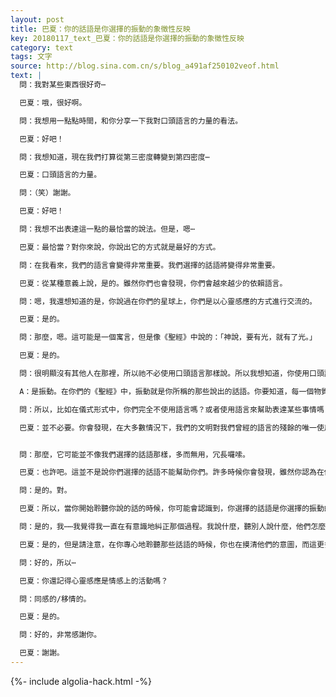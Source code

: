 ```yaml
---
layout: post
title: 巴夏：你的話語是你選擇的振動的象徵性反映
key: 20180117_text_巴夏：你的話語是你選擇的振動的象徵性反映
category: text
tags: 文字
source: http://blog.sina.com.cn/s/blog_a491af250102veof.html
text: |
  問：我對某些東西很好奇⋯

  巴夏：哦，很好啊。

  問：我想用一點點時間，和你分享一下我對口頭語言的力量的看法。

  巴夏：好吧！

  問：我想知道，現在我們打算從第三密度轉變到第四密度⋯

  巴夏：口頭語言的力量。

  問：（笑）謝謝。

  巴夏：好吧！

  問：我想不出表達這一點的最恰當的說法。但是，嗯⋯

  巴夏：最恰當？對你來說，你說出它的方式就是最好的方式。

  問：在我看來，我們的語言會變得非常重要。我們選擇的話語將變得非常重要。

  巴夏：從某種意義上說，是的。雖然你們也會發現，你們會越來越少的依賴語言。

  問：嗯，我還想知道的是，你說過在你們的星球上，你們是以心靈感應的方式進行交流的。

  巴夏：是的。

  問：那麼，嗯。這可能是一個寓言，但是像《聖經》中說的：「神說，要有光，就有了光。」

  巴夏：是的。

  問：很明顯沒有其他人在那裡，所以祂不必使用口頭語言那樣說。所以我想知道，你使用口頭語言來表明⋯⋯嗎？

  A：是振動。在你們的《聖經》中，振動就是你所稱的那些說出的話語。你要知道，每一個物質宇宙都來自原始的、基本的能量，都是這種能量的振動的變化的產物。換句話說：意識，意識的振動就是上帝的話語。

  問：所以，比如在儀式形式中，你們完全不使用語言嗎？或者使用語言來幫助表達某些事情嗎？或者是否有必要⋯？或者有時需要使用語言？

  巴夏：並不必要。你會發現，在大多數情況下，我們的文明對我們曾經的語言的殘餘的唯一使用，可能只是從一個意識直接到另一個意識的整體連接了，而這種連接大部分是振動性的。


  問：那麼，它可能並不像我們選擇的話語那樣，多而無用，冗長囉嗦。

  巴夏：也許吧。這並不是說你們選擇的話語不能幫助你們。許多時候你會發現，雖然你認為在你的世界裡，事情是無意中發生在你身上的，但是，如果你能夠聆聽你說話的方式，你會明白，你的話語的確往往反映了你相信事情應該的樣子。

  問：是的。對。

  巴夏：所以，當你開始聆聽你說的話的時候，你可能會認識到，你選擇的話語是你選擇的振動的象徵性的反映。

  問：是的，我⋯⋯我覺得我一直在有意識地糾正那個過程。我說什麼，聽別人說什麼，他們怎麼說它⋯⋯話語的選擇讓你知道他們在那一刻的真實意思是什麼。

  巴夏：是的，但是請注意，在你專心地聆聽那些話語的時候，你也在摸清他們的意圖，而這更多的是一種心靈感應。

  問：好的，所以⋯

  巴夏：你還記得心靈感應是情感上的活動嗎？

  問：同感的/移情的。

  巴夏：是的。

  問：好的，非常感謝你。

  巴夏：謝謝。
---
```


{%- include algolia-hack.html -%}
